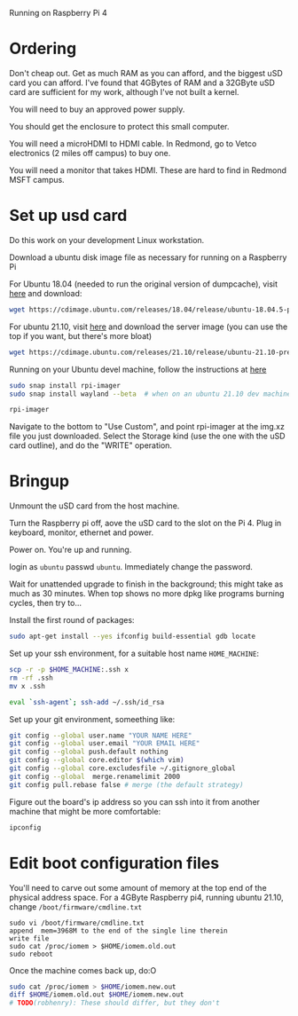 Running on Raspberry Pi 4

# Ordering
Don't cheap out.
Get as much RAM as you can afford,
and the biggest uSD card you can afford.
I've found that 4GBytes of RAM and a 32GByte uSD card are sufficient
for my work, although I've not built a kernel.

You will need to buy an approved power supply.

You should get the enclosure to protect this small computer.

You will need a microHDMI to HDMI cable.  In Redmond,
go to Vetco electronics (2 miles off campus) to buy one.

You will need a monitor that takes HDMI.
These are hard to find in Redmond MSFT campus.

# Set up usd card
Do this work on your development Linux workstation.

Download a ubuntu disk image file as necessary for running on a Raspberry Pi

For Ubuntu 18.04 (needed to run the original version of dumpcache),
visit [here](https://cdimage.ubuntu.com/releases/18.04/release/)
and download:
```bash
wget https://cdimage.ubuntu.com/releases/18.04/release/ubuntu-18.04.5-preinstalled-server-arm64+raspi4.img.xz
```

For ubuntu 21.10,
visit [here](https://ubuntu.com/download/raspberry-pi)
and download the server image (you can use the top if you want,
but there's more bloat)
```bash
wget https://cdimage.ubuntu.com/releases/21.10/release/ubuntu-21.10-preinstalled-server-arm64+raspi.img.xz?_ga=2.27306364.1121619683.1637011980-2125342577.1636579052
```

Running on your Ubuntu devel machine,
follow the instructions at
[here](https://ubuntu.com/tutorials/how-to-install-ubuntu-desktop-on-raspberry-pi-4#1-overview)
```bash
sudo snap install rpi-imager
sudo snap install wayland --beta  # when on an ubuntu 21.10 dev machine

rpi-imager

```
Navigate to the bottom to "Use Custom",
and point rpi-imager at the img.xz file you just downloaded.
Select the Storage kind (use the one with the uSD card outline),
and do the "WRITE" operation.

# Bringup
Unmount the uSD card from the host machine.

Turn the Raspberry pi off, aove the uSD card to the slot on the Pi 4.
Plug in keyboard, monitor, ethernet and power.

Power on.  You're up and running.

login as `ubuntu` passwd `ubuntu`.  Immediately change the password.

Wait for unattended upgrade to finish in the background;
this might take as much as 30 minutes.
When top shows no more dpkg like programs burning cycles, then try
to...

Install the first round of packages:
``` bash
sudo apt-get install --yes ifconfig build-essential gdb locate
```
Set up your ssh environment, for a suitable host name `HOME_MACHINE`:
``` bash
scp -r -p $HOME_MACHINE:.ssh x
rm -rf .ssh
mv x .ssh

eval `ssh-agent`; ssh-add ~/.ssh/id_rsa
```

Set up your git environment, someething like:
```bash
git config --global user.name "YOUR NAME HERE"
git config --global user.email "YOUR EMAIL HERE"
git config --global push.default nothing
git config --global core.editor $(which vim)
git config --global core.excludesfile ~/.gitignore_global
git config --global  merge.renamelimit 2000
git config pull.rebase false # merge (the default strategy)

```

Figure out the board's ip address so you can ssh into it from
another machine that might be more comfortable:
``` bash
ipconfig
```

# Edit boot configuration files
You'll need to carve out some amount of memory at the top end
of the physical address space.
For a 4GByte Raspberry pi4,
running ubuntu 21.10,
change `/boot/firmware/cmdline.txt`
```
sudo vi /boot/firmware/cmdline.txt
append  mem=3968M to the end of the single line therein
write file
sudo cat /proc/iomem > $HOME/iomem.old.out
sudo reboot
```
Once the machine comes back up, do:O
```bash
sudo cat /proc/iomem > $HOME/iomem.new.out
diff $HOME/iomem.old.out $HOME/iomem.new.out
# TODO(robhenry): These should differ, but they don't
```
